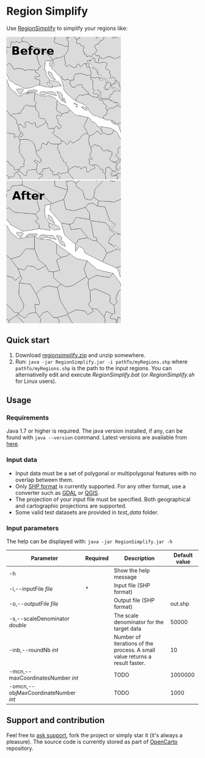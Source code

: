 # Region Simplify

Use [RegionSimplify](regionsimplify.md) to simplify your regions like:

[![Before](img/ini_.png)](img/ini.png?raw=true) [![After](img/fin_5M_.png)](img/fin_5M.png?raw=true)

## Quick start

1. Download [regionsimplify.zip](regionsimplify/regionsimplify-1.3.1.zip?raw=true) and unzip somewhere.
2. Run: `java -jar RegionSimplify.jar -i pathTo/myRegions.shp` where `pathTo/myRegions.shp` is the path to the input regions. You can alternativelly edit and execute *RegionSimplify.bat* (or *RegionSimplify.sh* for Linux users).

## Usage

### Requirements

Java 1.7 or higher is required. The java version installed, if any, can be found with `java --version` command. Latest versions are available from [here](https://www.java.com/).

### Input data

* Input data must be a set of polygonal or multipolygonal features with no overlap between them.
* Only [SHP format](https://en.wikipedia.org/wiki/Shapefile) is currently supported. For any other format, use a converter such as [GDAL](http://www.gdal.org/) or [QGIS](https://www.qgis.org/).
* The projection of your input file must be specified. Both geographical and cartographic projections are supported.
* Some valid test datasets are provided in *test_data* folder.

### Input parameters

The help can be displayed with: `java -jar RegionSimplify.jar -h`

| Parameter | Required | Description | Default value |
| ------------- | ------------- |-------------| ------|
| -h | | Show the help message |  |
| -i,--inputFile *file* | * | Input file (SHP format) | |
| -o,--outputFile *file* | | Output file (SHP format) | out.shp |
| -s,--scaleDenominator *double* || The scale denominator for the target data | 50000|
| -inb,--roundNb *int* || Number of iterations of the process. A small value returns a result faster. | 10 |
| -mcn,--maxCoordinatesNumber *int* || TODO | 1000000 |
| -omcn,--objMaxCoordinateNumber *int* || TODO | 1000 |

## Support and contribution

Feel free to [ask support](https://github.com/eurostat/EuroGen/issues/new), fork the project or simply star it (it's always a pleasure). The source code is currently stored as part of [OpenCarto](https://github.com/jgaffuri/OpenCarto) repository.

<TODO section on large datasets explain partitionning JVM parameters>
<TODO make file chooser parameter config file>
<TODO Publish topology checker and topology corrector>
<TODO describe principles> <TODO show comparisons with others>
<TODO explain parameters in the table>
<TODO showcase>
